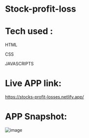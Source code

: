 # Stock-profit-loss

# Tech used :
HTML

CSS

JAVASCRIPTS

# Live APP link:

https://stocks-profit-losses.netlify.app/

# APP Snapshot:

![image](https://user-images.githubusercontent.com/83078159/195762752-0a5d8aee-961b-4f6f-a86e-7822df63d34d.png)
